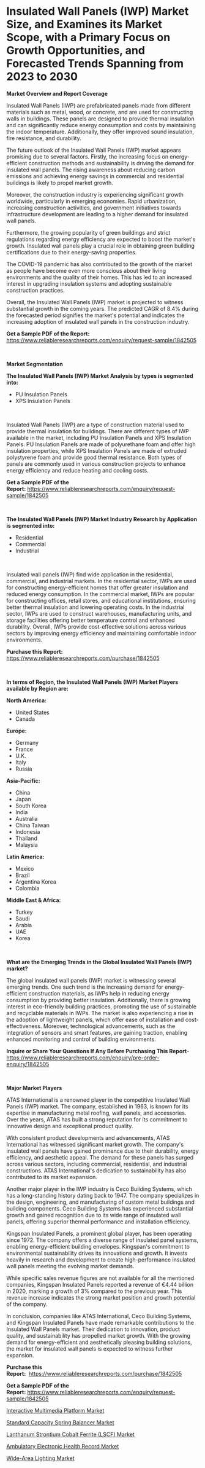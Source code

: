 <p><h1>Insulated Wall Panels (IWP) Market Size, and Examines its Market Scope, with a Primary Focus on Growth Opportunities, and Forecasted Trends Spanning from 2023 to 2030</h1></p><p><strong>Market Overview and Report Coverage</strong></p>
<p><p>Insulated Wall Panels (IWP) are prefabricated panels made from different materials such as metal, wood, or concrete, and are used for constructing walls in buildings. These panels are designed to provide thermal insulation and can significantly reduce energy consumption and costs by maintaining the indoor temperature. Additionally, they offer improved sound insulation, fire resistance, and durability.</p><p>The future outlook of the Insulated Wall Panels (IWP) market appears promising due to several factors. Firstly, the increasing focus on energy-efficient construction methods and sustainability is driving the demand for insulated wall panels. The rising awareness about reducing carbon emissions and achieving energy savings in commercial and residential buildings is likely to propel market growth.</p><p>Moreover, the construction industry is experiencing significant growth worldwide, particularly in emerging economies. Rapid urbanization, increasing construction activities, and government initiatives towards infrastructure development are leading to a higher demand for insulated wall panels.</p><p>Furthermore, the growing popularity of green buildings and strict regulations regarding energy efficiency are expected to boost the market's growth. Insulated wall panels play a crucial role in obtaining green building certifications due to their energy-saving properties.</p><p>The COVID-19 pandemic has also contributed to the growth of the market as people have become even more conscious about their living environments and the quality of their homes. This has led to an increased interest in upgrading insulation systems and adopting sustainable construction practices.</p><p>Overall, the Insulated Wall Panels (IWP) market is projected to witness substantial growth in the coming years. The predicted CAGR of 8.4% during the forecasted period signifies the market's potential and indicates the increasing adoption of insulated wall panels in the construction industry.</p></p>
<p><strong>Get a Sample PDF of the Report:</strong> <a href="https://www.reliableresearchreports.com/enquiry/request-sample/1842505">https://www.reliableresearchreports.com/enquiry/request-sample/1842505</a></p>
<p>&nbsp;</p>
<p><strong>Market Segmentation</strong></p>
<p><strong>The Insulated Wall Panels (IWP) Market Analysis by types is segmented into:</strong></p>
<p><ul><li>PU Insulation Panels</li><li>XPS Insulation Panels</li></ul></p>
<p>&nbsp;</p>
<p><p>Insulated Wall Panels (IWP) are a type of construction material used to provide thermal insulation for buildings. There are different types of IWP available in the market, including PU Insulation Panels and XPS Insulation Panels. PU Insulation Panels are made of polyurethane foam and offer high insulation properties, while XPS Insulation Panels are made of extruded polystyrene foam and provide good thermal resistance. Both types of panels are commonly used in various construction projects to enhance energy efficiency and reduce heating and cooling costs.</p></p>
<p><strong>Get a Sample PDF of the Report:</strong>&nbsp;<a href="https://www.reliableresearchreports.com/enquiry/request-sample/1842505">https://www.reliableresearchreports.com/enquiry/request-sample/1842505</a></p>
<p>&nbsp;</p>
<p><strong>The Insulated Wall Panels (IWP) Market Industry Research by Application is segmented into:</strong></p>
<p><ul><li>Residential</li><li>Commercial</li><li>Industrial</li></ul></p>
<p>&nbsp;</p>
<p><p>Insulated wall panels (IWP) find wide application in the residential, commercial, and industrial markets. In the residential sector, IWPs are used for constructing energy-efficient homes that offer greater insulation and reduced energy consumption. In the commercial market, IWPs are popular for constructing offices, retail stores, and educational institutions, ensuring better thermal insulation and lowering operating costs. In the industrial sector, IWPs are used to construct warehouses, manufacturing units, and storage facilities offering better temperature control and enhanced durability. Overall, IWPs provide cost-effective solutions across various sectors by improving energy efficiency and maintaining comfortable indoor environments.</p></p>
<p><strong>Purchase this Report:</strong>&nbsp; <a href="https://www.reliableresearchreports.com/purchase/1842505">https://www.reliableresearchreports.com/purchase/1842505</a></p>
<p>&nbsp;</p>
<p><strong>In terms of Region, the Insulated Wall Panels (IWP) Market Players available by Region are:</strong></p>
<p>
    <p> <strong> North America: </strong>
        <ul>
            <li>United States</li>
            <li>Canada</li>
        </ul>
        </p> 
    <p> <strong> Europe: </strong>
        <ul>
            <li>Germany</li>
            <li>France</li>
            <li>U.K.</li>
            <li>Italy</li>
            <li>Russia</li>
        </ul>
        </p> 
    <p> <strong> Asia-Pacific: </strong>
        <ul>
            <li>China</li>
            <li>Japan</li>
            <li>South Korea</li>
            <li>India</li>
            <li>Australia</li>
            <li>China Taiwan</li>
            <li>Indonesia</li>
            <li>Thailand</li>
            <li>Malaysia</li>
        </ul>
        </p> 
    <p> <strong> Latin America: </strong>
        <ul>
            <li>Mexico</li>
            <li>Brazil</li>
            <li>Argentina Korea</li>
            <li>Colombia</li>
        </ul>
        </p> 
    <p> <strong> Middle East & Africa: </strong>
        <ul>
            <li>Turkey</li>
            <li>Saudi</li>
            <li>Arabia</li>
            <li>UAE</li>
            <li>Korea</li>
        </ul>
    </p>
    </p>
<p>&nbsp;</p>
<p><strong>What are the Emerging Trends in the Global Insulated Wall Panels (IWP) market?</strong></p>
<p><p>The global insulated wall panels (IWP) market is witnessing several emerging trends. One such trend is the increasing demand for energy-efficient construction materials, as IWPs help in reducing energy consumption by providing better insulation. Additionally, there is growing interest in eco-friendly building practices, promoting the use of sustainable and recyclable materials in IWPs. The market is also experiencing a rise in the adoption of lightweight panels, which offer ease of installation and cost-effectiveness. Moreover, technological advancements, such as the integration of sensors and smart features, are gaining traction, enabling enhanced monitoring and control of building environments.</p></p>
<p><strong>Inquire or Share Your Questions If Any Before Purchasing This Report</strong>- <a href="https://www.reliableresearchreports.com/enquiry/pre-order-enquiry/1842505">https://www.reliableresearchreports.com/enquiry/pre-order-enquiry/1842505</a></p>
<p>&nbsp;</p>
<p><strong>Major Market Players</strong></p>
<p><p>ATAS International is a renowned player in the competitive Insulated Wall Panels (IWP) market. The company, established in 1963, is known for its expertise in manufacturing metal roofing, wall panels, and accessories. Over the years, ATAS has built a strong reputation for its commitment to innovative design and exceptional product quality.</p><p>With consistent product developments and advancements, ATAS International has witnessed significant market growth. The company's insulated wall panels have gained prominence due to their durability, energy efficiency, and aesthetic appeal. The demand for these panels has surged across various sectors, including commercial, residential, and industrial constructions. ATAS International's dedication to sustainability has also contributed to its market expansion.</p><p>Another major player in the IWP industry is Ceco Building Systems, which has a long-standing history dating back to 1947. The company specializes in the design, engineering, and manufacturing of custom metal buildings and building components. Ceco Building Systems has experienced substantial growth and gained recognition due to its wide range of insulated wall panels, offering superior thermal performance and installation efficiency.</p><p>Kingspan Insulated Panels, a prominent global player, has been operating since 1972. The company offers a diverse range of insulated panel systems, enabling energy-efficient building envelopes. Kingspan's commitment to environmental sustainability drives its innovations and growth. It invests heavily in research and development to create high-performance insulated wall panels meeting the evolving market demands.</p><p>While specific sales revenue figures are not available for all the mentioned companies, Kingspan Insulated Panels reported a revenue of €4.44 billion in 2020, marking a growth of 3% compared to the previous year. This revenue increase indicates the strong market position and growth potential of the company.</p><p>In conclusion, companies like ATAS International, Ceco Building Systems, and Kingspan Insulated Panels have made remarkable contributions to the Insulated Wall Panels market. Their dedication to innovation, product quality, and sustainability has propelled market growth. With the growing demand for energy-efficient and aesthetically pleasing building solutions, the market for insulated wall panels is expected to witness further expansion.</p></p>
<p><strong>Purchase this Report:</strong>&nbsp;&nbsp;<a href="https://www.reliableresearchreports.com/purchase/1842505">https://www.reliableresearchreports.com/purchase/1842505</a></p>
<p></p>
<p><strong>Get a Sample PDF of the Report:</strong>&nbsp;<a href="https://www.reliableresearchreports.com/enquiry/request-sample/1842505">https://www.reliableresearchreports.com/enquiry/request-sample/1842505</a></p>
<p><p><a href="https://www.linkedin.com/pulse/interactive-multimedia-platform-market-size-share-amp-trends/">Interactive Multimedia Platform Market</a></p><p><a href="https://medium.com/@judyhunter52/standard-capacity-spring-balancer-market-research-report-its-history-and-forecast-2023-to-2030-74fa55c2125b">Standard Capacity Spring Balancer Market</a></p><p><a href="https://www.linkedin.com/pulse/lanthanum-strontium-cobalt-ferrite-lscf-market-size-share/">Lanthanum Strontium Cobalt Ferrite (LSCF) Market</a></p><p><a href="https://www.linkedin.com/pulse/ambulatory-electronic-health-record-market-challenges-opportunities/">Ambulatory Electronic Health Record Market</a></p><p><a href="https://medium.com/@marilynadams76/wide-area-lighting-market-the-key-to-successful-business-strategy-forecast-till-2030-80e0d31bde1f">Wide-Area Lighting Market</a></p></p>